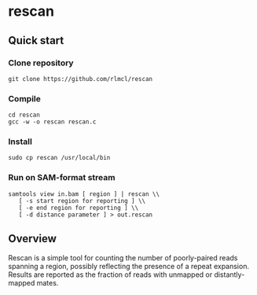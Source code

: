 # rescan

## Quick start
### Clone repository
```
git clone https://github.com/rlmcl/rescan
```

### Compile
```
cd rescan
gcc -w -o rescan rescan.c
```

### Install
```
sudo cp rescan /usr/local/bin
```

### Run on SAM-format stream
```
samtools view in.bam [ region ] | rescan \\ 
   [ -s start region for reporting ] \\
   [ -e end region for reporting ] \\
   [ -d distance parameter ] > out.rescan
```

## Overview
Rescan is a simple tool for counting the number of poorly-paired reads spanning a region, possibly reflecting the presence of a repeat expansion. Results are reported as the fraction of reads with unmapped or distantly-mapped mates.
